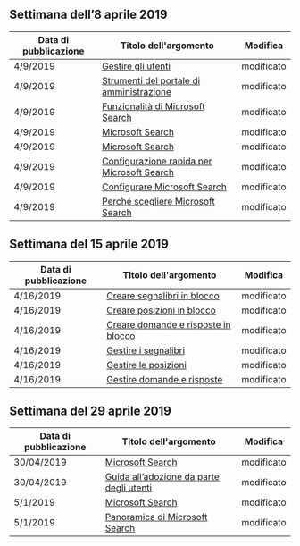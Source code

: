 <!-- This file is generated automatically each week. Changes made to this file will be overwritten.-->




## <a name="week-of-april-08-2019"></a>Settimana dell’8 aprile 2019


| Data di pubblicazione |Titolo dell'argomento | Modifica |
|------|------------|--------|
| 4/9/2019 | [Gestire gli utenti](/MicrosoftSearch/add-users) | modificato |
| 4/9/2019 | [Strumenti del portale di amministrazione](/MicrosoftSearch/admin-portal-tools) | modificato |
| 4/9/2019 | [Funzionalità di Microsoft Search](/MicrosoftSearch/features) | modificato |
| 4/9/2019 | [Microsoft Search](/MicrosoftSearch/index) | modificato |
| 4/9/2019 | [Microsoft Search](/MicrosoftSearch/microsoft-search) | modificato |
| 4/9/2019 | [Configurazione rapida per Microsoft Search](/MicrosoftSearch/quick-set-up) | modificato |
| 4/9/2019 | [Configurare Microsoft Search](/MicrosoftSearch/set-up-microsoft-search) | modificato |
| 4/9/2019 | [Perché scegliere Microsoft Search](/MicrosoftSearch/why-microsoft-search) | modificato |


## <a name="week-of-april-15-2019"></a>Settimana del 15 aprile 2019


| Data di pubblicazione |Titolo dell'argomento | Modifica |
|------|------------|--------|
| 4/16/2019 | [Creare segnalibri in blocco](/MicrosoftSearch/bulk-create-bookmarks) | modificato |
| 4/16/2019 | [Creare posizioni in blocco](/MicrosoftSearch/bulk-create-locations) | modificato |
| 4/16/2019 | [Creare domande e risposte in blocco](/MicrosoftSearch/bulk-create-qas) | modificato |
| 4/16/2019 | [Gestire i segnalibri](/MicrosoftSearch/manage-bookmarks) | modificato |
| 4/16/2019 | [Gestire le posizioni](/MicrosoftSearch/manage-locations) | modificato |
| 4/16/2019 | [Gestire domande e risposte](/MicrosoftSearch/manage-qas) | modificato |


## <a name="week-of-april-29-2019"></a>Settimana del 29 aprile 2019


| Data di pubblicazione |Titolo dell'argomento | Modifica |
|------|------------|--------|
| 30/04/2019 | [Microsoft Search](/MicrosoftSearch/microsoft-search) | modificato |
| 30/04/2019 | [Guida all’adozione da parte degli utenti](/MicrosoftSearch/user-adoption-guide) | modificato |
| 5/1/2019 | [Microsoft Search](/MicrosoftSearch/microsoft-search) | modificato |
| 5/1/2019 | [Panoramica di Microsoft Search](/MicrosoftSearch/overview-microsoft-search) | modificato |
